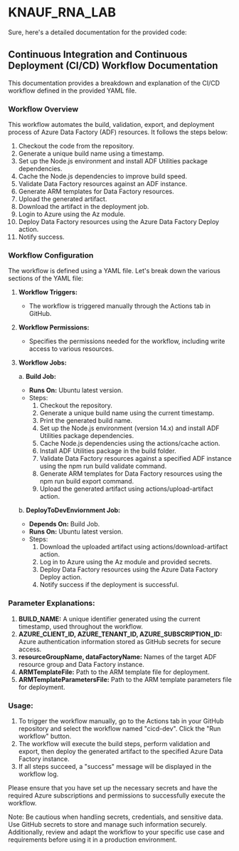 # KNAUF_RNA_LAB

Sure, here's a detailed documentation for the provided code:

## Continuous Integration and Continuous Deployment (CI/CD) Workflow Documentation

This documentation provides a breakdown and explanation of the CI/CD workflow defined in the provided YAML file.

### Workflow Overview

This workflow automates the build, validation, export, and deployment process of Azure Data Factory (ADF) resources. It follows the steps below:

1. Checkout the code from the repository.
2. Generate a unique build name using a timestamp.
3. Set up the Node.js environment and install ADF Utilities package dependencies.
4. Cache the Node.js dependencies to improve build speed.
5. Validate Data Factory resources against an ADF instance.
6. Generate ARM templates for Data Factory resources.
7. Upload the generated artifact.
8. Download the artifact in the deployment job.
9. Login to Azure using the Az module.
10. Deploy Data Factory resources using the Azure Data Factory Deploy action.
11. Notify success.

### Workflow Configuration

The workflow is defined using a YAML file. Let's break down the various sections of the YAML file:

1. **Workflow Triggers:**
   - The workflow is triggered manually through the Actions tab in GitHub.

2. **Workflow Permissions:**
   - Specifies the permissions needed for the workflow, including write access to various resources.

3. **Workflow Jobs:**

   a. **Build Job:**
      - **Runs On:** Ubuntu latest version.
      - Steps:
         1. Checkout the repository.
         2. Generate a unique build name using the current timestamp.
         3. Print the generated build name.
         4. Set up the Node.js environment (version 14.x) and install ADF Utilities package dependencies.
         5. Cache Node.js dependencies using the actions/cache action.
         6. Install ADF Utilities package in the build folder.
         7. Validate Data Factory resources against a specified ADF instance using the npm run build validate command.
         8. Generate ARM templates for Data Factory resources using the npm run build export command.
         9. Upload the generated artifact using actions/upload-artifact action.

   b. **DeployToDevEnviornment Job:**
      - **Depends On:** Build Job.
      - **Runs On:** Ubuntu latest version.
      - Steps:
         1. Download the uploaded artifact using actions/download-artifact action.
         2. Log in to Azure using the Az module and provided secrets.
         3. Deploy Data Factory resources using the Azure Data Factory Deploy action.
         4. Notify success if the deployment is successful.

### Parameter Explanations:

1. **BUILD_NAME:** A unique identifier generated using the current timestamp, used throughout the workflow.
2. **AZURE_CLIENT_ID, AZURE_TENANT_ID, AZURE_SUBSCRIPTION_ID:** Azure authentication information stored as GitHub secrets for secure access.
3. **resourceGroupName, dataFactoryName:** Names of the target ADF resource group and Data Factory instance.
4. **ARMTemplateFile:** Path to the ARM template file for deployment.
5. **ARMTemplateParametersFile:** Path to the ARM template parameters file for deployment.

### Usage:

1. To trigger the workflow manually, go to the Actions tab in your GitHub repository and select the workflow named "cicd-dev". Click the "Run workflow" button.
2. The workflow will execute the build steps, perform validation and export, then deploy the generated artifact to the specified Azure Data Factory instance.
3. If all steps succeed, a "success" message will be displayed in the workflow log.

Please ensure that you have set up the necessary secrets and have the required Azure subscriptions and permissions to successfully execute the workflow.

Note: Be cautious when handling secrets, credentials, and sensitive data. Use GitHub secrets to store and manage such information securely. Additionally, review and adapt the workflow to your specific use case and requirements before using it in a production environment.
